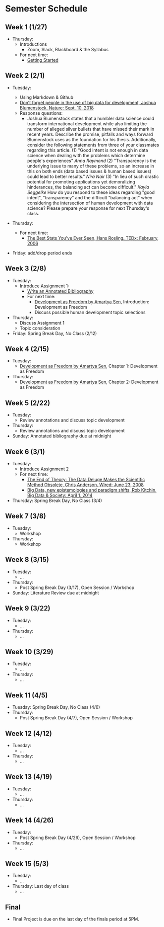 # Semester Schedule

## Week 1 (1/27)
- Thursday:
	- Introductions
		- Zoom, Slack, Blackboard & the Syllabus
	- For next time:
		- [Getting Started](https://tyler-frazier.github.io/dsbook/getting_started.html)

## Week 2 (2/1)
- Tuesday:
	- Using Markdown & Github
	- [Don’t forget people in the use of big data for development, Joshua Blumenstock.  Nature: Sept. 10, 2018](https://www.nature.com/articles/d41586-018-06215-5)
	- Response questions:
		- Joshua Blumenstock states that a humbler data science could transform international development while also limiting the number of alleged silver bullets that have missed their mark in recent years. Describe the promise, pitfalls and ways forward Blumenstock uses as the foundation for his thesis. Additionally, consider the following statements from three of your classmates regarding this article. (1) "Good intent is not enough in data science when dealing with the problems which determine people's experiences" *Anna Raymond* (2) "Transparency is the underlying issue to many of these problems, so an increase in this on both ends (data based issues & human based issues) could lead to better results." *Nira Nair* (3) "In lieu of such drastic potential for promoting applications yet demoralizing hinderances, the balancing act can become difficult." *Kayla Seggelke* How do you respond to these ideas regarding "good intent", "transparency" and the difficult "balancing act" when considering the intersection of human development with data science? Please prepare your response for next Thursday's class.
		
- Thursday:
	- For next time:
		- [The Best Stats You've Ever Seen, Hans Rosling.  TEDx: February, 2006](https://www.ted.com/talks/hans_rosling_the_best_stats_you_ve_ever_seen?language=en)
- Friday: add/drop period ends

## Week 3 (2/8)
- Tuesday:
	- Introduce Assignment 1: 
	  	- [Write an Annotated Bibliography](assignment1.html)
		- For next time:
			- [Development as Freedom by Amartya Sen](https://slack-files.com/TFB8EJWF3-F019P8YMQR4-959290c40c), Introduction: Development as Freedom
			- Discuss possible human development topic selections
- Thursday:
	- Discuss Assignment 1
	- Topic consideration
- Friday: Spring Break Day, No Class (2/12)

## Week 4 (2/15)
- Tuesday:
	- [Development as Freedom by Amartya Sen](https://slack-files.com/TFB8EJWF3-F019P8YMQR4-959290c40c), Chapter 1: Development as Freedom
- Thursday:
	- [Development as Freedom by Amartya Sen](https://slack-files.com/TFB8EJWF3-F019P8YMQR4-959290c40c), Chapter 2: Development as Freedom
	
## Week 5 (2/22)
- Tuesday:
	- Review annotations and discuss topic development
- Thursday:
	- Review annotations and discuss topic development
- Sunday: Annotated bibliography due at midnight

## Week 6 (3/1)
- Tuesday:
	- Introduce Assignment 2
	- For next time:
		- [The End of Theory: The Data Deluge Makes the Scientific Method Obsolete, Chris Anderson.  Wired: June 23, 2008](https://www.wired.com/2008/06/pb-theory/)
		- [Big Data, new epistemologies and paradigm shifts, Rob Kitchin.  Big Data & Society: April 1, 2014](https://journals.sagepub.com/doi/full/10.1177/2053951714528481)
- Thursday: Spring Break Day, No Class (3/4)

## Week 7 (3/8)
- Tuesday:
	- Workshop
- Thursday:
	- Workshop

## Week 8 (3/15)
- Tuesday:
	- ...
- Thursday:
	- Post Spring Break Day (3/17), Open Session / Workshop
- Sunday: Literature Review due at midnight

## Week 9 (3/22)
- Tuesday:
	- ...
- Thursday:
	- ...

## Week 10 (3/29)
- Tuesday:
	- ...
- Thursday:
	- ...

## Week 11 (4/5)
- Tuesday: Spring Break Day, No Class (4/6)
- Thursday:
	- Post Spring Break Day (4/7), Open Session / Workshop

## Week 12 (4/12)
- Tuesday:
	- ...
- Thursday:
	- ...

## Week 13 (4/19)
- Tuesday:
	- ...
- Thursday:
	- ...

## Week 14 (4/26)
- Tuesday:
	- Post Spring Break Day (4/26), Open Session / Workshop
- Thursday:
	- ...

## Week 15 (5/3)
- Tuesday:
	- ...
- Thursday: Last day of class
	- ...

## Final
- Final Project is due on the last day of the finals period at 5PM.
